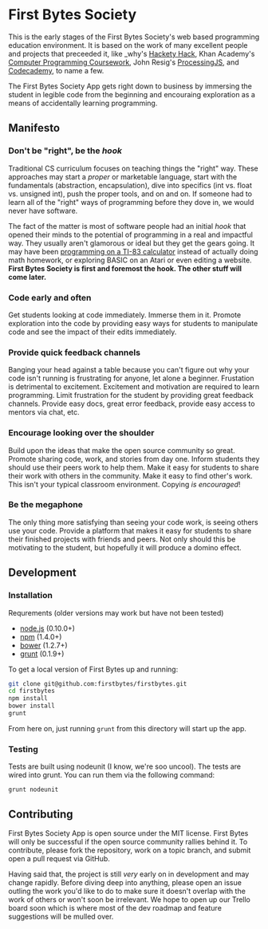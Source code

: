 # First Bytes Society

This is the early stages of the First Bytes Society's web based programming education environment. It is based on the work of many excellent people and projects that preceeded it, like _why's [Hackety Hack](http://hackety.com/), Khan Academy's [Computer Programming Coursework](https://www.khanacademy.org/computing/cs/), John Resig's [ProcessingJS](http://processingjs.org/), and [Codecademy](http://codecademy.com), to name a few.

The First Bytes Society App gets right down to business by immersing the student in legible code from the beginning and encouraing exploration as a means of accidentally learning programming.

## Manifesto

### Don't be "right", be the _hook_
Traditional CS curriculum focuses on teaching things the "right" way. These approaches may start a _proper_ or marketable language, start with the fundamentals (abstraction, encapsulation), dive into specifics (int vs. float vs. unsigned int), push the proper tools, and on and on. If someone had to learn all of the "right" ways of programming before they dove in, we would never have software.

The fact of the matter is most of software people had an initial _hook_ that opened their minds to the potential of programming in a real and impactful way. They usually aren't glamorous or ideal but they get the gears going. It may have been [programming on a TI-83 calculator](http://www.ticalc.org/programming/columns/83plus-bas/cherny/) instead of actually doing math homework, or exploring BASIC on an Atari or even editing a website. **First Bytes Society is first and foremost the hook. The other stuff will come later.**

### Code early and often
Get students looking at code immediately. Immerse them in it. Promote exploration into the code by providing easy ways for students to manipulate code and see the impact of their edits immediately.

### Provide quick feedback channels
Banging your head against a table because you can't figure out why your code isn't running is frustrating for anyone, let alone a beginner. Frustation is detrimental to excitement. Excitement and motivation are required to learn programming. Limit frustration for the student by providing great feedback channels. Provide easy docs, great error feedback, provide easy access to mentors via chat, etc.

### Encourage looking over the shoulder
Build upon the ideas that make the open source community so great. Promote sharing code, work, and stories from day one. Inform students they should use their peers work to help them. Make it easy for students to share their work with others in the community. Make it easy to find other's work. This isn't your typical classroom environment. Copying *is encouraged*!

### Be the megaphone
The only thing more satisfying than seeing your code work, is seeing others use your code. Provide a platform that makes it easy for students to share their finished projects with friends and peers. Not only should this be motivating to the student, but hopefully it will produce a domino effect.

## Development

### Installation

Requrements (older versions may work but have not been tested)

 - [node.js](http://nodejs.org/) (0.10.0+)
 - [npm](https://www.npmjs.org/)  (1.4.0+)
 - [bower](http://bower.io/) (1.2.7+)
 - [grunt](http://gruntjs.com/) (0.1.9+)

To get a local version of First Bytes up and running:

```bash
git clone git@github.com:firstbytes/firstbytes.git
cd firstbytes
npm install
bower install
grunt
```

From here on, just running `grunt` from this directory will start up the app.

### Testing

Tests are built using nodeunit (I know, we're soo uncool). The tests are wired into grunt. You can run them via the following command:

```
grunt nodeunit
```

## Contributing

First Bytes Society App is open source under the MIT license. First Bytes will only be successful if the open source community rallies behind it. To contribute, please fork the repository, work on a topic branch, and submit open a pull request via GitHub.

Having said that, the project is still _very_ early on in development and may change rapidly. Before diving deep into anything, please open an issue outling the work you'd like to do to make sure it doesn't overlap with the work of others or won't soon be irrelevant. We hope to open up our Trello board soon which is where most of the dev roadmap and feature suggestions will be mulled over.